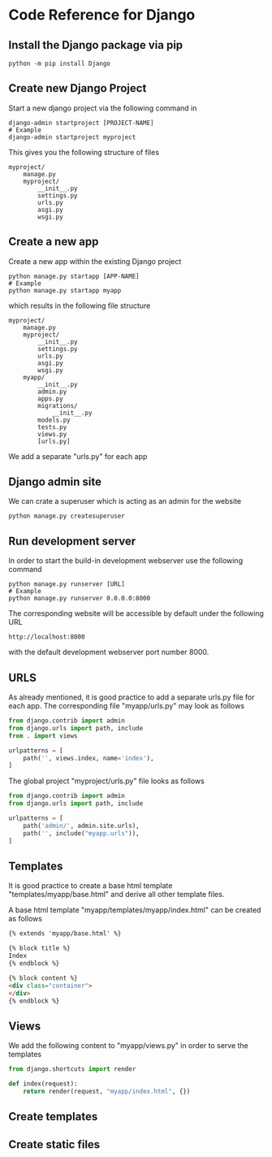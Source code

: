 # Code Reference for Django
## Install the Django package via pip
```Shell
python -m pip install Django
```
## Create new Django Project
Start a new django project via the following command in 
```Shell
django-admin startproject [PROJECT-NAME]
# Example
django-admin startproject myproject
```
This gives you the following structure of files
```
myproject/
    manage.py
    myproject/    
        __init__.py
        settings.py
        urls.py
        asgi.py
        wsgi.py
```
## Create a new app
Create a new app within the existing Django project
```Shell
python manage.py startapp [APP-NAME]
# Example
python manage.py startapp myapp
```
which results in the following file structure
```
myproject/
    manage.py
    myproject/    
        __init__.py
        settings.py
        urls.py
        asgi.py
        wsgi.py
    myapp/
        __init__.py
        admin.py
        apps.py
        migrations/
            __init__.py
        models.py
        tests.py
        views.py
        [urls.py]
```
We add a separate "urls.py" for each app
## Django admin site
We can crate a superuser which is acting as an admin for the website
```Shell
python manage.py createsuperuser
```
## Run development server
In order to start the build-in development webserver use the following command
```Shell
python manage.py runserver [URL]
# Example
python manage.py runserver 0.0.0.0:8000
```
The corresponding website will be accessible by default under the following URL
```
http://localhost:8000
```
with the default development webserver port number 8000.
## URLS
As already mentioned, it is good practice to add a separate urls.py file for each app. The corresponding file "myapp/urls.py" may look as follows
```Python
from django.contrib import admin
from django.urls import path, include
from . import views

urlpatterns = [
    path('', views.index, name='index'),
]
```
The global project "myproject/urls.py" file looks as follows
```Python
from django.contrib import admin
from django.urls import path, include

urlpatterns = [
    path('admin/', admin.site.urls),
    path('', include("myapp.urls")),
]
```
## Templates
It is good practice to create a base html template "templates/myapp/base.html" and derive all other template files.

A base html template "myapp/templates/myapp/index.html" can be created as follows
```html
{% extends 'myapp/base.html' %}

{% block title %}
Index
{% endblock %}

{% block content %}
<div class="container">
</div>
{% endblock %}
```
## Views
We add the following content to "myapp/views.py" in order to serve the templates
```Python
from django.shortcuts import render

def index(request):
    return render(request, "myapp/index.html", {})
```
## Create templates

## Create static files
